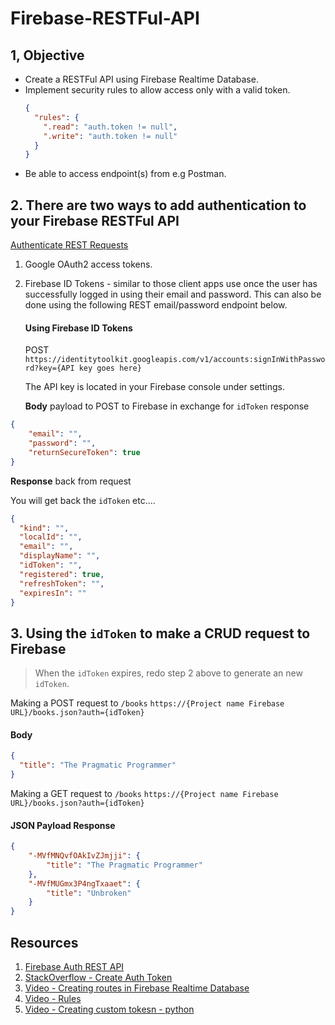 # Firebase-RESTFul-API

## 1, Objective 

* Create a RESTFul API using Firebase Realtime Database. 
* Implement security rules to allow access only with a valid token.  
  ```json
  {
    "rules": {
      ".read": "auth.token != null",
      ".write": "auth.token != null" 
    }
  }
  ```
* Be able to access endpoint(s) from e.g Postman. 

## 2. There are two ways to add authentication to your Firebase RESTFul API

[Authenticate REST Requests](https://firebase.google.com/docs/database/rest/auth#google_oauth2_access_tokens)

1. Google OAuth2 access tokens. 
2. Firebase ID Tokens - similar to those client apps use once the user has successfully logged in using their email and password. This can also be done using the following REST email/password endpoint below.   

   #### Using Firebase ID Tokens
   
   POST `https://identitytoolkit.googleapis.com/v1/accounts:signInWithPassword?key={API key goes here}`   
   
   The API key is located in your Firebase console under settings. 
   
   **Body** payload to POST to Firebase in exchange for `idToken` response 
  ```json 
  {
      "email": "", 
      "password": "",
      "returnSecureToken": true
  }
  ```

  **Response** back from request

  You will get back the `idToken` etc....
  ```json 
  {
    "kind": "",
    "localId": "",
    "email": "",
    "displayName": "",
    "idToken": "",
    "registered": true,
    "refreshToken": "",
    "expiresIn": ""
  }
  ```
  
## 3. Using the `idToken` to make a CRUD request to Firebase 

> When the `idToken` expires, redo step 2 above to generate an new `idToken`. 

Making a POST request to `/books` `https://{Project name Firebase URL}/books.json?auth={idToken}`

#### Body 

```json 
{
  "title": "The Pragmatic Programmer"
}
```

Making a GET request to `/books` `https://{Project name Firebase URL}/books.json?auth={idToken}`

#### JSON Payload Response 

```json 
{
    "-MVfMNQvfOAkIvZJmjji": {
        "title": "The Pragmatic Programmer"
    },
    "-MVfMUGmx3P4ngTxaaet": {
        "title": "Unbroken"
    }
}
```


## Resources 

1. [Firebase Auth REST API](https://firebase.google.com/docs/reference/rest/auth)
2. [StackOverflow - Create Auth Token](https://stackoverflow.com/questions/38661839/using-postman-to-access-firebase-rest-api)
3. [Video - Creating routes in Firebase Realtime Database](https://www.youtube.com/watch?v=rB1qGYYaoPc)
5. [Video - Rules](https://www.youtube.com/watch?v=dx_gkSb-Ch0)
6. [Video - Creating custom tokesn - python](https://www.youtube.com/watch?v=FPIJwrr5x4g)
